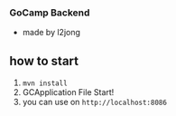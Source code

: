 ### GoCamp Backend
- made by l2jong

## how to start
1. `mvn install`
2. GCApplication File Start!
3. you can use on `http://localhost:8086`
